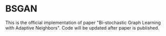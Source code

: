 # BSGAN
This is the official implementation of paper "Bi-stochastic Graph Learning with Adaptive Neighbors". Code will be updated after paper is published.
